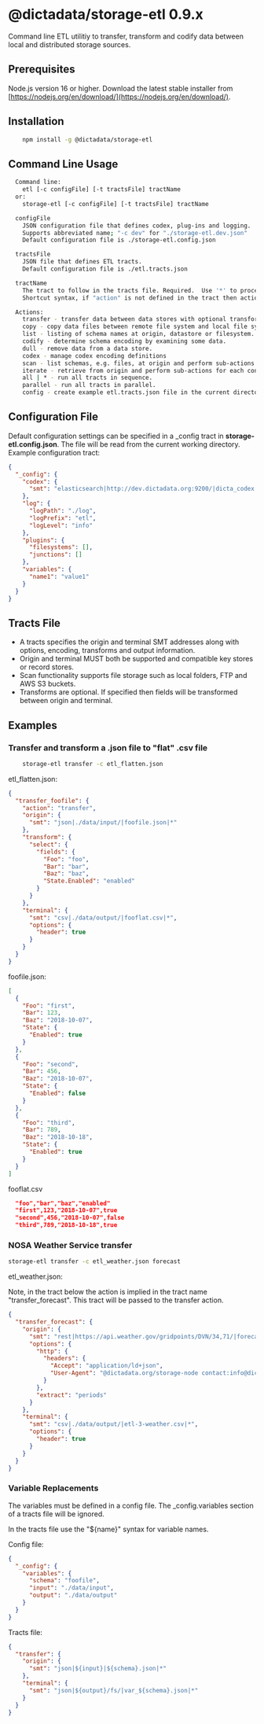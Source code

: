 # @dictadata/storage-etl 0.9.x

Command line ETL utilitiy to transfer, transform and codify data between local and distributed storage sources.

## Prerequisites

Node.js version 16 or higher.  Download the latest stable installer from [https://nodejs.org/en/download/](https://nodejs.org/en/download/).

## Installation

```bash
    npm install -g @dictadata/storage-etl
```

## Command Line Usage

```bash
  Command line:
    etl [-c configFile] [-t tractsFile] tractName
  or:
    storage-etl [-c configFile] [-t tractsFile] tractName

  configFile
    JSON configuration file that defines codex, plug-ins and logging.
    Supports abbreviated name; "-c dev" for "./storage-etl.dev.json"
    Default configuration file is ./storage-etl.config.json

  tractsFile
    JSON file that defines ETL tracts.
    Default configuration file is ./etl.tracts.json

  tractName
    The tract to follow in the tracts file. Required.  Use '*' to process all tracts.
    Shortcut syntax, if "action" is not defined in the tract then action defaults to the tractName, e.g. "transfer".

  Actions:
    transfer - transfer data between data stores with optional transforms.
    copy - copy data files between remote file system and local file system.
    list - listing of schema names at origin, datastore or filesystem.
    codify - determine schema encoding by examining some data.
    dull - remove data from a data store.
    codex - manage codex encoding definitions
    scan - list schemas, e.g. files, at origin and perform sub-actions for each schema.
    iterate - retrieve from origin and perform sub-actions for each construct.
    all | * - run all tracts in sequence.
    parallel - run all tracts in parallel.
    config - create example etl.tracts.json file in the current directory.
```

## Configuration File

Default configuration settings can be specified in a _config tract in **storage-etl.config.json**.  The file will be read from the current working directory.  Example configuration tract:

```json
{
  "_config": {
    "codex": {
      "smt": "elasticsearch|http://dev.dictadata.org:9200/|dicta_codex|*"
    },
    "log": {
      "logPath": "./log",
      "logPrefix": "etl",
      "logLevel": "info"
    },
    "plugins": {
      "filesystems": [],
      "junctions": []
    },
    "variables": {
      "name1": "value1"
    }
  }
}
```

## Tracts File

- A tracts specifies the origin and terminal SMT addresses along with options, encoding, transforms and output information.
- Origin and terminal MUST both be supported and compatible key stores or record stores.
- Scan functionality supports file storage such as local folders, FTP and AWS S3 buckets.
- Transforms are optional. If specified then fields will be transformed between origin and terminal.

## Examples

### Transfer and transform a .json file to "flat" .csv file

```bash
    storage-etl transfer -c etl_flatten.json
```

etl_flatten.json:

```json
{
  "transfer_foofile": {
    "action": "transfer",
    "origin": {
      "smt": "json|./data/input/|foofile.json|*"
    },
    "transform": {
      "select": {
        "fields": {
          "Foo": "foo",
          "Bar": "bar",
          "Baz": "baz",
          "State.Enabled": "enabled"
        }
      }
    },
    "terminal": {
      "smt": "csv|./data/output/|fooflat.csv|*",
      "options": {
        "header": true
      }
    }
  }
}
```

foofile.json:

```json
[
  {
    "Foo": "first",
    "Bar": 123,
    "Baz": "2018-10-07",
    "State": {
      "Enabled": true
    }
  },
  {
    "Foo": "second",
    "Bar": 456,
    "Baz": "2018-10-07",
    "State": {
      "Enabled": false
    }
  },
  {
    "Foo": "third",
    "Bar": 789,
    "Baz": "2018-10-18",
    "State": {
      "Enabled": true
    }
  }
]
```

fooflat.csv

```json
  "foo","bar","baz","enabled"
  "first",123,"2018-10-07",true
  "second",456,"2018-10-07",false
  "third",789,"2018-10-18",true
```

### NOSA Weather Service transfer

```bash
storage-etl transfer -c etl_weather.json forecast
```

etl_weather.json:

Note, in the tract below the action is implied in the tract name "transfer_forecast".  This tract will be passed to the transfer action.

```json
{
  "transfer_forecast": {
    "origin": {
      "smt": "rest|https://api.weather.gov/gridpoints/DVN/34,71/|forecast|=*",
      "options": {
        "http": {
          "headers": {
            "Accept": "application/ld+json",
            "User-Agent": "@dictadata.org/storage-node contact:info@dictadata.org"
          }
        },
        "extract": "periods"
      }
    },
    "terminal": {
      "smt": "csv|./data/output/|etl-3-weather.csv|*",
      "options": {
        "header": true
      }
    }
  }
}
```

### Variable Replacements

The variables must be defined in a config file. The _config.variables section of a tracts file will be ignored.

In the tracts file use the "${name}" syntax for variable names.

Config file:

```json
{
  "_config": {
    "variables": {
      "schema": "foofile",
      "input": "./data/input",
      "output": "./data/output"
    }
  }
}
```

Tracts file:

```json
{
  "transfer": {
    "origin": {
      "smt": "json|${input}|${schema}.json|*"
    },
    "terminal": {
      "smt": "json|${output}/fs/|var_${schema}.json|*"
    }
  }
}
```

